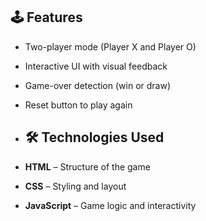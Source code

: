 ## 🕹️ Features

- Two-player mode (Player X and Player O)
- Interactive UI with visual feedback
- Game-over detection (win or draw)
- Reset button to play again

- ## 🛠️ Technologies Used

- **HTML** – Structure of the game
- **CSS** – Styling and layout
- **JavaScript** – Game logic and interactivity
